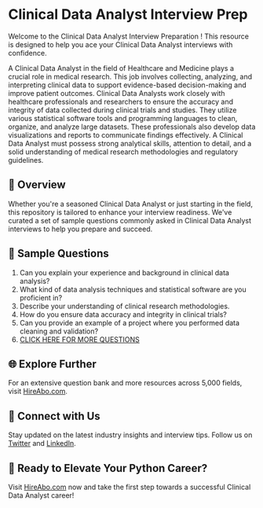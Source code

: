 # Clinical Data Analyst Interview Prep

Welcome to the Clinical Data Analyst Interview Preparation ! This resource is designed to help you ace your Clinical Data Analyst interviews with confidence.

A Clinical Data Analyst in the field of Healthcare and Medicine plays a crucial role in medical research. This job involves collecting, analyzing, and interpreting clinical data to support evidence-based decision-making and improve patient outcomes. Clinical Data Analysts work closely with healthcare professionals and researchers to ensure the accuracy and integrity of data collected during clinical trials and studies. They utilize various statistical software tools and programming languages to clean, organize, and analyze large datasets. These professionals also develop data visualizations and reports to communicate findings effectively. A Clinical Data Analyst must possess strong analytical skills, attention to detail, and a solid understanding of medical research methodologies and regulatory guidelines.

## 🚀 Overview

Whether you're a seasoned Clinical Data Analyst or just starting in the field, this repository is tailored to enhance your interview readiness. We've curated a set of sample questions commonly asked in Clinical Data Analyst interviews to help you prepare and succeed.

## 📝 Sample Questions

1. Can you explain your experience and background in clinical data analysis?
2. What kind of data analysis techniques and statistical software are you proficient in?
3. Describe your understanding of clinical research methodologies.
4. How do you ensure data accuracy and integrity in clinical trials?
5. Can you provide an example of a project where you performed data cleaning and validation?
6. [CLICK HERE FOR MORE QUESTIONS](https://hireabo.com/job/2_3_20/Clinical%20Data%20Analyst)

## 🌐 Explore Further

For an extensive question bank and more resources across 5,000 fields, visit [HireAbo.com](https://www.hireabo.com).

## 📱 Connect with Us

Stay updated on the latest industry insights and interview tips. Follow us on [Twitter](https://twitter.com/hireabo) and [LinkedIn](https://www.linkedin.com/in/hire-abo-3609972a8/).

## 🚀 Ready to Elevate Your Python Career?

Visit [HireAbo.com](https://www.hireabo.com) now and take the first step towards a successful Clinical Data Analyst career!